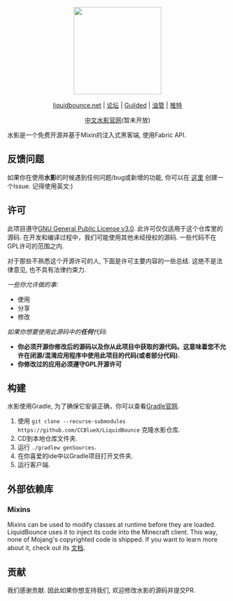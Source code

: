 <div align="center">
<p>
    <img width="200" src="https://raw.githubusercontent.com/CCBlueX/LiquidCloud/master/LiquidBounce/liquidbounceLogo.svg">
</p>

[liquidbounce.net](https://liquidbounce.net) |
[论坛](https://forums.ccbluex.net) |
[Guilded](https://guilded.gg/CCBlueX) |
[油管](https://youtube.com/CCBlueX) |
[推特](https://twitter.com/CCBlueX)
</div>
<div align="center">

[中文水影官网](https://mctest.go176.net)(暂未开放)
</div>

水影是一个免费开源并基于Mixin的注入式黑客端, 使用Fabric API.

## 反馈问题
如果你在使用**水影**的时候遇到任何问题/bug或新增的功能, 你可以在 [这里](https://github.com/CCBlueX/LiquidBounce/issues) 创建一个Issue. 记得使用英文:)

## 许可
此项目遵守[GNU General Public License v3.0](https://www.gnu.org/licenses/gpl-3.0.en.html). 此许可仅仅适用于这个仓库里的源码. 在开发和编译过程中，我们可能使用其他未经授权的源码. 一些代码不在GPL许可的范围之内.

对于那些不熟悉这个开源许可的人, 下面是许可主要内容的一些总结. 这绝不是法律意见, 也不具有法律约束力.

*一些你允许做的事:*

- 使用
- 分享
- 修改

*如果你想要使用此源码中的**任何**代码:*

- **你必须开源你修改后的源码以及你从此项目中获取的源代码。这意味着您不允许在闭源/混淆应用程序中使用此项目的代码(或者部分代码).**
- **你修改过的应用必须遵守GPL开源许可**

## 构建
水影使用Gradle, 为了确保它安装正确，你可以查看[Gradle官网](https://gradle.org/install/).
1. 使用 `git clone --recurse-submodules https://github.com/CCBlueX/LiquidBounce` 克隆水影仓库.
2. CD到本地仓库文件夹.
3. 运行 `./gradlew genSources`.
4. 在你喜爱的ide中以Gradle项目打开文件夹.
5. 运行客户端.

## 外部依赖库
### Mixins
Mixins can be used to modify classes at runtime before they are loaded. LiquidBounce uses it to inject its code into the Minecraft client. This way, none of Mojang's copyrighted code is shipped. If you want to learn more about it, check out its [文档](https://docs.spongepowered.org/5.1.0/en/plugin/internals/mixins.html).

## 贡献
我们感谢贡献. 因此如果你想支持我们, 欢迎修改水影的源码并提交PR.
